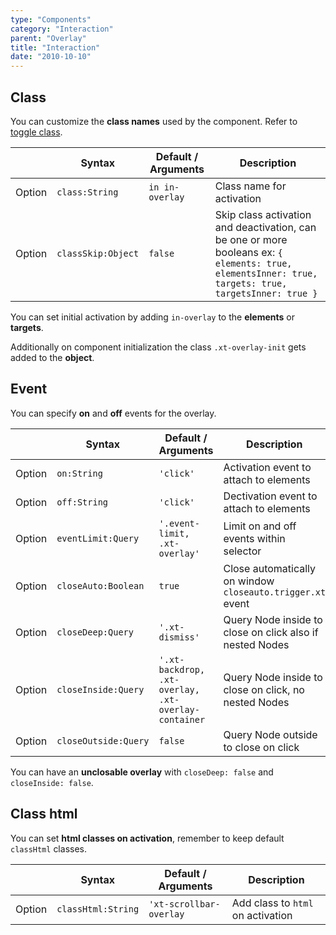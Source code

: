 ```yaml
---
type: "Components"
category: "Interaction"
parent: "Overlay"
title: "Interaction"
date: "2010-10-10"
---
```


## Class

You can customize the **class names** used by the component. Refer to [toggle class](/components/toggle/interaction#class).

<div class="xt-overflow-sub overflow-y-hidden overflow-x-scroll my-5 xt-my-auto w-full">

|                         | Syntax                                    | Default / Arguments                       | Description                   |
| ----------------------- | ----------------------------------------- | ----------------------------- | ----------------------------- |
| Option                  | `class:String`                          | `in in-overlay`        | Class name for activation            |
| Option                  | `classSkip:Object`                          | `false`        | Skip class activation and deactivation, can be one or more booleans ex: `{ elements: true, elementsInner: true, targets: true, targetsInner: true }`            |

</div>

You can set initial activation by adding `in-overlay` to the **elements** or **targets**.

Additionally on component initialization the class `.xt-overlay-init` gets added to the **object**.

## Event

You can specify **on** and **off** events for the overlay.

<div class="xt-overflow-sub overflow-y-hidden overflow-x-scroll my-5 xt-my-auto w-full">

|                         | Syntax                                    | Default / Arguments                       | Description                   |
| ----------------------- | ----------------------------------------- | ----------------------------- | ----------------------------- |
| Option                  | `on:String`                          | `'click'`        | Activation event to attach to elements            |
| Option                  | `off:String`                          | `'click'`        | Dectivation event to attach to elements            |
| Option                  | `eventLimit:Query`                          | `'.event-limit, .xt-overlay'`        | Limit on and off events within selector            |
| Option                  | `closeAuto:Boolean`                          | `true`        | Close automatically on window `closeauto.trigger.xt` event            |
| Option                  | `closeDeep:Query`                          | `'.xt-dismiss'`        | Query Node inside to close on click also if nested Nodes            |
| Option                  | `closeInside:Query`                          | `'.xt-backdrop, .xt-overlay, .xt-overlay-container`        | Query Node inside to close on click, no nested Nodes            |
| Option                  | `closeOutside:Query`                          | `false`        | Query Node outside to close on click            |

</div>

You can have an **unclosable overlay** with `closeDeep: false` and `closeInside: false`.

<demo>
  <div class="gatsby_demo_item xt-toggle" data-iframe="demos/components/overlay/event">
  </div>
</demo>

## Class html

You can set **html classes on activation**, remember to keep default `classHtml` classes.

<div class="xt-overflow-sub overflow-y-hidden overflow-x-scroll my-5 xt-my-auto w-full">

|                         | Syntax                                    | Default / Arguments                       | Description                   |
| ----------------------- | ----------------------------------------- | ----------------------------- | ----------------------------- |
| Option                  | `classHtml:String`                          | `'xt-scrollbar-overlay`        | Add class to `html` on activation            |

</div>

<demo>
  <demoinline src="demos/components/overlay/class-html">
  </demoinline>
</demo>
